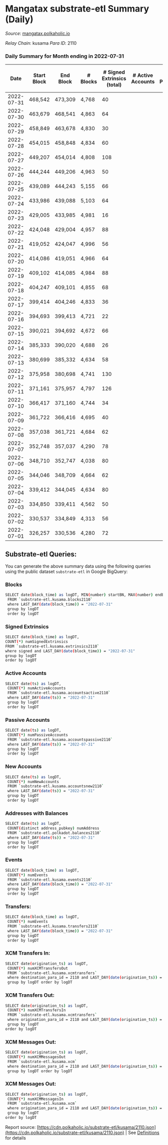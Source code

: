 # Mangatax substrate-etl Summary (Daily)

_Source_: [mangatax.polkaholic.io](https://mangatax.polkaholic.io)

*Relay Chain*: kusama
*Para ID*: 2110



### Daily Summary for Month ending in 2022-07-31


| Date | Start Block | End Block | # Blocks | # Signed Extrinsics (total) | # Active Accounts | # Passive | # New | # Addresses with Balances | # Events | # Transfers | # XCM Transfers In | # XCM Transfers Out | # XCM In | # XCM Out | Issues | 
| ---- | ----------- | --------- | -------- | --------------------------- | ----------------- | --------- | ----- | ------------------------- | -------- | ----------- | ------------------ | ------------------- | -------- | --------- | ------ |
| 2022-07-31 | 468,542 | 473,309 | 4,768 | 40 |  |  |  | 1,180 | 9,742 |   | 1 ($1,252.18) | 5 ($589.37) | 1 |  |  |
| 2022-07-30 | 463,679 | 468,541 | 4,863 | 64 |  |  |  | 1,180 | 9,962 |   |   | 4 ($1,935.09) |  |  |  |
| 2022-07-29 | 458,849 | 463,678 | 4,830 | 30 |  |  |  | 1,180 | 9,860 |   |   | 3 ($574.00) |  |  |  |
| 2022-07-28 | 454,015 | 458,848 | 4,834 | 60 |  |  |  | 1,180 | 9,893 |   |   | 2 ($112.00) |  |  |  |
| 2022-07-27 | 449,207 | 454,014 | 4,808 | 108 |  |  |  | 1,180 | 9,905 | 6  | 2 ($733.57) | 8 ($2,515.85) | 2 |  |  |
| 2022-07-26 | 444,244 | 449,206 | 4,963 | 50 |  |  |  | 1,179 | 10,158 | 4  | 1 ($10.81) | 3 ($658.26) | 1 |  |  |
| 2022-07-25 | 439,089 | 444,243 | 5,155 | 66 |  |  |  | 1,176 | 10,601 | 2  | 2 ($127.37) | 2 ($79.78) | 2 |  |  |
| 2022-07-24 | 433,986 | 439,088 | 5,103 | 64 |  |  |  | 1,174 | 10,441 |   | 1 ($98.60) | 2 ($1,360.75) | 1 |  |  |
| 2022-07-23 | 429,005 | 433,985 | 4,981 | 16 |  |  |  | 1,174 | 10,147 |   |   |   |  |  |  |
| 2022-07-22 | 424,048 | 429,004 | 4,957 | 88 |  |  |  | 1,174 | 10,174 | 2  | 1 ($277.48) | 5 ($574.10) | 1 |  |  |
| 2022-07-21 | 419,052 | 424,047 | 4,996 | 56 |  |  |  | 1,174 | 10,224 | 2  | 2 ($79.13) | 1 ($17.21) | 2 |  |  |
| 2022-07-20 | 414,086 | 419,051 | 4,966 | 64 |  |  |  | 1,173 | 10,176 | 1  | 2 ($239.94) | 1 ($449.33) | 2 |  |  |
| 2022-07-19 | 409,102 | 414,085 | 4,984 | 88 |  |  |  | 1,173 | 10,288 | 4  | 4 ($798.90) | 2 ($394.27) | 4 |  |  |
| 2022-07-18 | 404,247 | 409,101 | 4,855 | 68 |  |  |  | 1,172 | 9,959 |   | 4 ($1,252.69) | 4 ($247.95) | 4 |  |  |
| 2022-07-17 | 399,414 | 404,246 | 4,833 | 36 |  |  |  |  | 9,869 |   | 2 ($347.02) | 4 ($454.10) | 2 |  |  |
| 2022-07-16 | 394,693 | 399,413 | 4,721 | 22 |  |  |  | 1,172 | 9,634 |   | 1 ($6.51) | 1 ($122.71) | 1 |  |  |
| 2022-07-15 | 390,021 | 394,692 | 4,672 | 66 |  |  |  | 1,172 | 9,533 | 1  | 1 ($16.32) | 4 ($3,182.83) |  |  |  |
| 2022-07-14 | 385,333 | 390,020 | 4,688 | 26 |  |  |  | 1,172 | 9,573 |   | 2 ($491.26) | 1 ($51.98) |  |  |  |
| 2022-07-13 | 380,699 | 385,332 | 4,634 | 58 |  |  |  | 1,172 | 9,491 | 2  |   | 3 ($323.49) |  |  |  |
| 2022-07-12 | 375,958 | 380,698 | 4,741 | 130 |  |  |  | 1,172 | 4,998 |   | 8 ($83.15) | 11 ($1,117.72) | 1 | 2 |  |
| 2022-07-11 | 371,161 | 375,957 | 4,797 | 126 |  |  |  | 1,172 | 9,911 | 15  | 1 ($96.34) | 7 ($1,270.86) | 1 | 2 |  |
| 2022-07-10 | 366,417 | 371,160 | 4,744 | 34 |  |  |  | 1,164 | 9,695 |   | 2 ($55.93) | 2 ($737.80) |  | 1 |  |
| 2022-07-09 | 361,722 | 366,416 | 4,695 | 40 |  |  |  | 1,164 | 9,602 |   | 3 ($53.33) | 2 ($333.50) | 2 |  |  |
| 2022-07-08 | 357,038 | 361,721 | 4,684 | 62 |  |  |  | 1,164 | 9,603 | 1  | 3 ($2,410.42) | 1 ($585.31) | 2 |  |  |
| 2022-07-07 | 352,748 | 357,037 | 4,290 | 78 |  |  |  | 1,164 | 8,820 | 3  |   | 6 ($1,395.18) |  |  |  |
| 2022-07-06 | 348,710 | 352,747 | 4,038 | 80 |  |  |  | 1,164 | 8,280 | 2  | 3 ($66.06) | 4 ($1,115.94) | 2 |  |  |
| 2022-07-05 | 344,046 | 348,709 | 4,664 | 62 |  |  |  | 1,163 | 9,561 | 3  | 3 ($876.53) | 3 ($690.37) |  |  |  |
| 2022-07-04 | 339,412 | 344,045 | 4,634 | 80 |  |  |  |  | 9,531 | 2  | 5 ($4,872.94) | 2 ($886.65) | 2 |  |  |
| 2022-07-03 | 334,850 | 339,411 | 4,562 | 50 |  |  |  |  | 9,301 | 1  |   |   |  |  |  |
| 2022-07-02 | 330,537 | 334,849 | 4,313 | 56 |  |  |  | 1,159 | 8,840 | 3  | 1 ($24.63) | 2 ($35.42) | 1 |  |  |
| 2022-07-01 | 326,257 | 330,536 | 4,280 | 72 |  |  |  |  | 8,814 | 6  | 4 ($708.44) | 2 ($890.15) | 2 |  |  |

## Substrate-etl Queries:
You can generate the above summary data using the following queries using the public dataset `substrate-etl` in Google BigQuery:

### Blocks
```bash
SELECT date(block_time) as logDT, MIN(number) startBN, MAX(number) endBN, COUNT(*) numBlocks 
 FROM `substrate-etl.kusama.blocks2110`  
 where LAST_DAY(date(block_time)) = "2022-07-31" 
 group by logDT 
 order by logDT
```

### Signed Extrinsics
```bash
SELECT date(block_time) as logDT, 
COUNT(*) numSignedExtrinsics 
FROM `substrate-etl.kusama.extrinsics2110`  
where signed and LAST_DAY(date(block_time)) = "2022-07-31" 
group by logDT 
order by logDT
```

### Active Accounts
```bash
SELECT date(ts) as logDT, 
 COUNT(*) numActiveAccounts 
 FROM `substrate-etl.kusama.accountsactive2110` 
 where LAST_DAY(date(ts)) = "2022-07-31" 
 group by logDT 
 order by logDT
```

### Passive Accounts
```bash
SELECT date(ts) as logDT, 
 COUNT(*) numPassiveAccounts 
 FROM `substrate-etl.kusama.accountspassive2110` 
 where LAST_DAY(date(ts)) = "2022-07-31" 
 group by logDT 
 order by logDT
```

### New Accounts
```bash
SELECT date(ts) as logDT, 
 COUNT(*) numNewAccounts 
 FROM `substrate-etl.kusama.accountsnew2110` 
 where LAST_DAY(date(ts)) = "2022-07-31" 
 group by logDT
 order by logDT
```

### Addresses with Balances
```bash
SELECT date(ts) as logDT,
 COUNT(distinct address_pubkey) numAddress 
 FROM `substrate-etl.polkadot.balances2110` 
 where LAST_DAY(date(ts)) = "2022-07-31" 
 group by logDT 
 order by logDT
```

### Events
```bash
SELECT date(block_time) as logDT, 
 COUNT(*) numEvents 
 FROM `substrate-etl.kusama.events2110` 
 where LAST_DAY(date(block_time)) = "2022-07-31" 
 group by logDT 
 order by logDT
```

### Transfers:
```bash
SELECT date(block_time) as logDT, 
 COUNT(*) numEvents 
 FROM `substrate-etl.kusama.transfers2110` 
 where LAST_DAY(date(block_time)) = "2022-07-31" 
 group by logDT 
 order by logDT
```

### XCM Transfers In:
```bash
SELECT date(origination_ts) as logDT, 
 COUNT(*) numXCMTransfersOut 
 FROM `substrate-etl.kusama.xcmtransfers` 
 where destination_para_id = 2110 and LAST_DAY(date(origination_ts)) = "2022-07-31" 
 group by logDT order by logDT
```

### XCM Transfers Out:
```bash
SELECT date(origination_ts) as logDT, 
 COUNT(*) numXCMTransfersIn 
 FROM `substrate-etl.kusama.xcmtransfers` 
 where origination_para_id = 2110 and LAST_DAY(date(origination_ts)) = "2022-07-31" 
 group by logDT 
order by logDT
```

### XCM Messages Out:
```bash
SELECT date(origination_ts) as logDT, 
 COUNT(*) numXCMMessagesOut 
 FROM `substrate-etl.kusama.xcm` 
 where destination_para_id = 2110 and LAST_DAY(date(origination_ts)) = "2022-07-31" 
 group by logDT order by logDT
```

### XCM Messages Out:
```bash
SELECT date(origination_ts) as logDT, 
 COUNT(*) numXCMMessagesIn 
 FROM `substrate-etl.kusama.xcm` 
 where origination_para_id = 2110 and LAST_DAY(date(origination_ts)) = "2022-07-31" 
 group by logDT 
order by logDT
```


Report source: [https://cdn.polkaholic.io/substrate-etl/kusama/2110.json](https://cdn.polkaholic.io/substrate-etl/kusama/2110.json) | See [Definitions](/DEFINITIONS.md) for details
